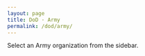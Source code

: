 ```yaml
---
layout: page
title: DoD · Army
permalink: /dod/army/
---
```

<p>Select an Army organization from the sidebar.</p>

